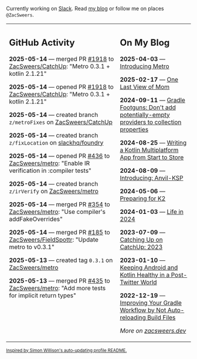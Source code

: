 Currently working on [Slack](https://slack.com/). Read [my blog](https://zacsweers.dev/) or follow me on places `@ZacSweers`.

<table><tr><td valign="top" width="60%">

## GitHub Activity
<!-- githubActivity starts -->
**2025-05-14** — merged PR [#1918](https://github.com/ZacSweers/CatchUp/pull/1918) to [ZacSweers/CatchUp](https://github.com/ZacSweers/CatchUp): "Metro 0.3.1 + kotlin 2.1.21"

**2025-05-14** — opened PR [#1918](https://github.com/ZacSweers/CatchUp/pull/1918) to [ZacSweers/CatchUp](https://github.com/ZacSweers/CatchUp): "Metro 0.3.1 + kotlin 2.1.21"

**2025-05-14** — created branch `z/metroFixes` on [ZacSweers/CatchUp](https://github.com/ZacSweers/CatchUp)

**2025-05-14** — created branch `z/fixLocation` on [slackhq/foundry](https://github.com/slackhq/foundry)

**2025-05-14** — opened PR [#436](https://github.com/ZacSweers/metro/pull/436) to [ZacSweers/metro](https://github.com/ZacSweers/metro): "Enable IR verification in :compiler tests"

**2025-05-14** — created branch `z/irVerify` on [ZacSweers/metro](https://github.com/ZacSweers/metro)

**2025-05-14** — merged PR [#354](https://github.com/ZacSweers/metro/pull/354) to [ZacSweers/metro](https://github.com/ZacSweers/metro): "Use compiler's addFakeOverrides"

**2025-05-14** — merged PR [#185](https://github.com/ZacSweers/FieldSpottr/pull/185) to [ZacSweers/FieldSpottr](https://github.com/ZacSweers/FieldSpottr): "Update metro to v0.3.1"

**2025-05-13** — created tag `0.3.1` on [ZacSweers/metro](https://github.com/ZacSweers/metro)

**2025-05-13** — merged PR [#435](https://github.com/ZacSweers/metro/pull/435) to [ZacSweers/metro](https://github.com/ZacSweers/metro): "Add more tests for implicit return types"
<!-- githubActivity ends -->
</td><td valign="top" width="40%">

## On My Blog
<!-- blog starts -->
**2025-04-03** — [Introducing Metro](https://www.zacsweers.dev/introducing-metro/)

**2025-02-17** — [One Last View of Mom](https://www.zacsweers.dev/one-last-view-of-mom/)

**2024-09-11** — [Gradle Footguns: Don't add potentially-empty providers to collection properties](https://www.zacsweers.dev/gradle-footgun-adding-empty-providers-to-collection-properties/)

**2024-08-25** — [Writing a Kotlin Multiplatform App from Start to Store](https://www.zacsweers.dev/writing-a-kotlin-multiplatform-app-from-start-to-store/)

**2024-08-09** — [Introducing: Anvil-KSP](https://www.zacsweers.dev/introducing-anvil-ksp/)

**2024-05-06** — [Preparing for K2](https://www.zacsweers.dev/preparing-for-k2/)

**2024-01-03** — [Life in 2024](https://www.zacsweers.dev/life-in-2024/)

**2023-07-09** — [Catching Up on CatchUp: 2023](https://www.zacsweers.dev/catching-up-on-catchup-2023/)

**2023-01-10** — [Keeping Android and Kotlin Healthy in a Post-Twitter World](https://www.zacsweers.dev/keeping-android-healthy/)

**2022-12-19** — [Improving Your Gradle Workflow by Not Auto-reloading Build Files](https://www.zacsweers.dev/improving-your-workflow-by-not-auto-reloading-build-files/)
<!-- blog ends -->
_More on [zacsweers.dev](https://zacsweers.dev/)_
</td></tr></table>

<sub><a href="https://simonwillison.net/2020/Jul/10/self-updating-profile-readme/">Inspired by Simon Willison's auto-updating profile README.</a></sub>